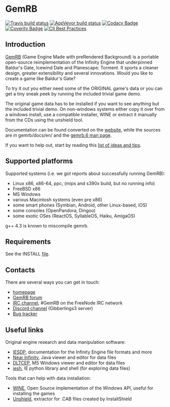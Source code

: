 # GemRB

[![Travis build status](https://travis-ci.org/gemrb/gemrb.svg?branch=master)](https://travis-ci.org/gemrb/gemrb)
[![AppVeyor build status](https://ci.appveyor.com/api/projects/status/k5atpwnihjjiv993?svg=true)](https://ci.appveyor.com/project/lynxlynxlynx/gemrb)
[![Codacy Badge](https://api.codacy.com/project/badge/Grade/17070b6b1608402b884123d8ecefa2a4)](https://www.codacy.com/app/gemrb/gemrb?utm_source=github.com&amp;utm_medium=referral&amp;utm_content=gemrb/gemrb&amp;utm_campaign=Badge_Grade)
[![Coverity Badge](https://scan.coverity.com/projects/288/badge.svg)](https://scan.coverity.com/projects/gemrb)
[![CII Best Practices](https://bestpractices.coreinfrastructure.org/projects/3101/badge)](https://bestpractices.coreinfrastructure.org/projects/3101)

## Introduction

[GemRB](http://gemrb.org) (Game Engine Made with preRendered Background) is a portable open-source
reimplementation of the Infinity Engine that underpinned Baldur's Gate,
Icewind Dale and Planescape: Torment. It sports a cleaner design, greater
extensibility and several innovations.
Would you like to create a game like Baldur's Gate?

To try it out you either need some of the ORIGINAL game's data or you can
get a tiny sneak peek by running the included trivial game demo.

The original game data has to be installed if you want to see anything but
the included trivial demo. On non-windows systems either copy it over from
a windows install, use a compatible installer, WINE or extract it manually
from the CDs using the unshield tool.

Documentation can be found converted on the [website](http://www.gemrb.org/wiki/doku.php?id=documentation), 
while the sources are in gemrb/docs/en/ and the 
[gemrb.6 man page](http://www.gemrb.org/wiki/doku.php?id=docs:manpage).

If you want to help out, start by reading this
[list of ideas and tips](https://github.com/gemrb/gemrb/blob/master/CONTRIBUTING.md).

## Supported platforms

Supported systems (i.e. we got reports about successfully running GemRB):
* Linux x86, x86-64, ppc, (mips and s390x build, but no running info)
* FreeBSD x86
* MS Windows
* various Macintosh systems (even pre x86)
* some smart phones (Symbian, Android, other Linux-based, iOS)
* some consoles (OpenPandora, Dingoo)
* some exotic OSes (ReactOS, SyllableOS, Haiku, AmigaOS)

g++ 4.3 is known to miscompile gemrb.

## Requirements

See the INSTALL [file](https://github.com/gemrb/gemrb/blob/master/INSTALL).

## Contacts

There are several ways you can get in touch:
* [homepage](http://gemrb.org)
* [GemRB forum](http://gibberlings3.net/forums/index.php?showforum=91)
* [IRC channel](http://webchat.freenode.net/?channels=GemRB), #GemRB on the FreeNode IRC network
* [Discord channel](https://discord.gg/64rEVAk) (Gibberlings3 server)
* [Bug tracker](https://github.com/gemrb/gemrb/issues/new/choose)


## Useful links

Original engine research and data manipulation software:
* [IESDP](https://gibberlings3.github.io/iesdp/), documentation for the Infinity Engine file formats and more
* [Near Infinity](https://github.com/NearInfinityBrowser/NearInfinity/wiki), Java viewer and editor for data files
* [DLTCEP](http://forums.gibberlings3.net/index.php?showforum=137), MS Windows viewer and editor for data files
* [iesh](https://github.com/gemrb/iesh), IE python library and shell (for exploring data files)

Tools that can help with data installation:
* [WINE](http://www.winehq.org), Open Source implementation of the Windows API, useful for installing the games
* [Unshield](http://synce.sourceforge.net/synce/unshield.php), extractor for .CAB files created by InstallShield
